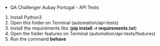 * QA Challenger Aubay Portugal - API Tests

1. Install Python3
2. Open this folder on Terminal (automation/api-tests)
3. Install the requirements libs (__pip install -r requirements.txt__)
4. Open the folder features on Terminal (automation/api-tests/features)
5. Run the command __behave__
